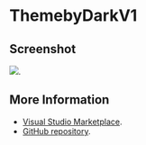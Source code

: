 # ThemebyDarkV1



## Screenshot
![](https://raw.githubusercontent.com/gerane/VSCodeThemes/master/gerane.Theme-ThemebyDarkV1/screenshot.png).


## More Information
* [Visual Studio Marketplace](https://marketplace.visualstudio.com/items/gerane.Theme-ThemebyDarkV1).
* [GitHub repository](https://github.com/gerane/VSCodeThemes).
